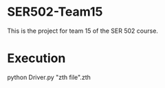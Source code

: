 # SER502-Team15
This is the project for team 15 of the SER 502 course.

# Execution
python Driver.py "zth file".zth 

